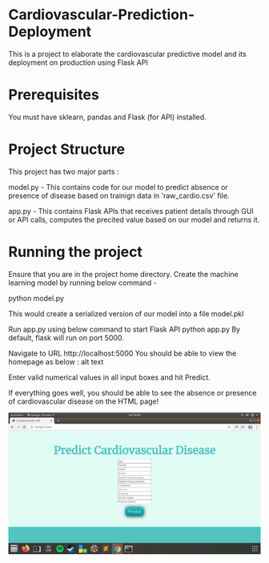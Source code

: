 # Cardiovascular-Prediction-Deployment

This is a project to elaborate the cardiovascular predictive model and its deployment on production using Flask API

# Prerequisites

You must have sklearn, pandas and Flask (for API) installed.

# Project Structure

This project has two major parts :

model.py - This contains code for our model to predict absence or presence of disease based on trainign data in 'raw_cardio.csv' file.

app.py - This contains Flask APIs that receives patient details through GUI or API calls, computes the precited value based on our model and returns it.

# Running the project

Ensure that you are in the project home directory. Create the machine learning model by running below command -

python model.py

This would create a serialized version of our model into a file model.pkl

Run app.py using below command to start Flask API
python app.py
By default, flask will run on port 5000.

Navigate to URL http://localhost:5000
You should be able to view the homepage as below : alt text

Enter valid numerical values in all input boxes and hit Predict.

If everything goes well, you should be able to see the absence or presence of cardiovascular disease on the HTML page!

![Screenshot](image.png)
